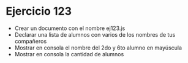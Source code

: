 # Ejercicio 123

* Crear un documento con el nombre ej123.js
* Declarar una lista de alumnos con varios de los nombres de tus compañeros
* Mostrar en consola el nombre del 2do y 6to alumno en mayúscula
* Mostrar en consola la cantidad de alumnos